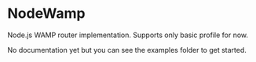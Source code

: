 # NodeWamp

Node.js WAMP router implementation. Supports only basic profile for now.

No documentation yet but you can see the examples folder to get started.
